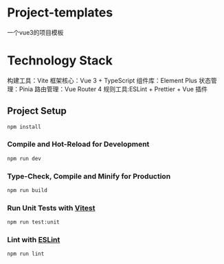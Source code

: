 # Project-templates

一个vue3的项目模板

# Technology Stack
 构建工具：Vite
 框架核心：Vue 3 + TypeScript
 组件库：Element Plus
 状态管理：Pinia
 路由管理：Vue Router 4
 规则工具:ESLint + Prettier + Vue 插件

## Project Setup

```sh
npm install
```

### Compile and Hot-Reload for Development

```sh
npm run dev
```

### Type-Check, Compile and Minify for Production

```sh
npm run build
```

### Run Unit Tests with [Vitest](https://vitest.dev/)

```sh
npm run test:unit
```

### Lint with [ESLint](https://eslint.org/)

```sh
npm run lint
```
